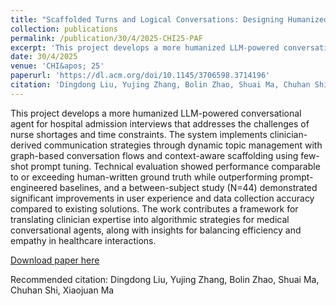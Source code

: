 ```yaml
---
title: "Scaffolded Turns and Logical Conversations: Designing Humanized LLM-Powered Conversational Agents for Hospital Admission Interviews"
collection: publications
permalink: /publication/30/4/2025-CHI25-PAF
excerpt: 'This project develops a more humanized LLM-powered conversational agent for hospital admission interviews that addresses the challenges of nurse shortages and time constraints. The system implements clinician-derived communication strategies through dynamic topic management with graph-based conversation flows and context-aware scaffolding using few-shot prompt tuning. Technical evaluation showed performance comparable to or exceeding human-written ground truth while outperforming prompt-engineered baselines, and a between-subject study (N=44) demonstrated significant improvements in user experience and data collection accuracy compared to existing solutions. The work contributes a framework for translating clinician expertise into algorithmic strategies for medical conversational agents, along with insights for balancing efficiency and empathy in healthcare interactions.'
date: 30/4/2025
venue: 'CHI&apos; 25'
paperurl: 'https://dl.acm.org/doi/10.1145/3706598.3714196'
citation: 'Dingdong Liu, Yujing Zhang, Bolin Zhao, Shuai Ma, Chuhan Shi, and Xiaojuan Ma. 2025. Scaffolded Turns and Logical Conversations: Designing Humanized LLM-Powered Conversational Agents for Hospital Admission Interviews. In Proceedings of the 2025 CHI Conference on Human Factors in Computing Systems (CHI &apos;25). Association for Computing Machinery, New York, NY, USA, Article 643, 1–23. https://doi.org/10.1145/3706598.3714196'
---
```

This project develops a more humanized LLM-powered conversational agent for hospital admission interviews that addresses the challenges of nurse shortages and time constraints. The system implements clinician-derived communication strategies through dynamic topic management with graph-based conversation flows and context-aware scaffolding using few-shot prompt tuning. Technical evaluation showed performance comparable to or exceeding human-written ground truth while outperforming prompt-engineered baselines, and a between-subject study (N=44) demonstrated significant improvements in user experience and data collection accuracy compared to existing solutions. The work contributes a framework for translating clinician expertise into algorithmic strategies for medical conversational agents, along with insights for balancing efficiency and empathy in healthcare interactions.

[Download paper here](https://dl.acm.org/doi/10.1145/3706598.3714196)

Recommended citation: Dingdong Liu, Yujing Zhang, Bolin Zhao, Shuai Ma, Chuhan Shi, Xiaojuan Ma